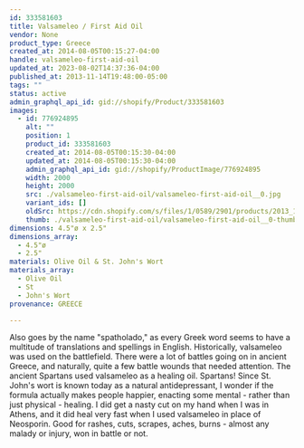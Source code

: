 ```yaml
---
id: 333581603
title: Valsameleo / First Aid Oil
vendor: None
product_type: Greece
created_at: 2014-08-05T00:15:27-04:00
handle: valsameleo-first-aid-oil
updated_at: 2023-08-02T14:37:36-04:00
published_at: 2013-11-14T19:48:00-05:00
tags: ""
status: active
admin_graphql_api_id: gid://shopify/Product/333581603
images:
  - id: 776924895
    alt: ""
    position: 1
    product_id: 333581603
    created_at: 2014-08-05T00:15:30-04:00
    updated_at: 2014-08-05T00:15:30-04:00
    admin_graphql_api_id: gid://shopify/ProductImage/776924895
    width: 2000
    height: 2000
    src: ./valsameleo-first-aid-oil/valsameleo-first-aid-oil__0.jpg
    variant_ids: []
    oldSrc: https://cdn.shopify.com/s/files/1/0589/2901/products/2013_11_09_Kiosk_1656.jpeg?v=1407212130
    thumb: ./valsameleo-first-aid-oil/valsameleo-first-aid-oil__0-thumb.jpg
dimensions: 4.5"ø x 2.5"
dimensions_array:
  - 4.5"ø
  - 2.5"
materials: Olive Oil & St. John's Wort
materials_array:
  - Olive Oil
  - St
  - John's Wort
provenance: GREECE

---
```


Also goes by the name "spatholado," as every Greek word seems to have a multitude of translations and spellings in English. Historically, valsameleo was used on the battlefield. There were a lot of battles going on in ancient Greece, and naturally, quite a few battle wounds that needed attention. The ancient Spartans used valsameleo as a healing oil. Spartans! Since St. John's wort is known today as a natural antidepressant, I wonder if the formula actually makes people happier, enacting some mental \- rather than just physical \- healing. I did get a nasty cut on my hand when I was in Athens, and it did heal very fast when I used valsameleo in place of Neosporin. Good for rashes, cuts, scrapes, aches, burns \- almost any malady or injury, won in battle or not.